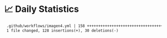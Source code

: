 # 📈 Daily Statistics

```diff
 .github/workflows/imagen4.yml | 158 ++++++++++++++++++++++++++++++++++--------
 1 file changed, 128 insertions(+), 30 deletions(-)
```
